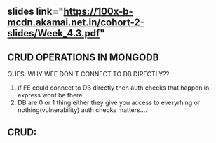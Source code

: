 ## slides link="https://100x-b-mcdn.akamai.net.in/cohort-2-slides/Week_4.3.pdf"

## CRUD OPERATIONS IN MONGODB

QUES: WHY WEE DON'T CONNECT TO DB DIRECTLY??
1. if FE could connect to DB directly then auth checks that happen in express wont be there.
2. DB are 0 or 1 thing either they give you access to everyrhing or nothing(vulnerability) auth checks matters....

## CRUD:
